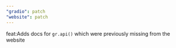 ```yaml
---
"gradio": patch
"website": patch
---
```


feat:Adds docs for `gr.api()` which were previously missing from the website
